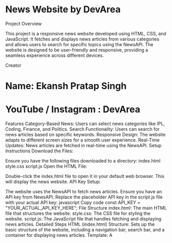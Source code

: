 # News Website by DevArea

Project Overview

This project is a responsive news website developed using HTML, CSS, and JavaScript. It fetches and displays news articles from various categories and allows users to search for specific topics using the NewsAPI. The website is designed to be user-friendly and responsive, providing a seamless experience across different devices.

Creator

# Name: Ekansh Pratap Singh
# YouTube / Instagram : DevArea
Features
Category-Based News: Users can select news categories like IPL, Coding, Finance, and Politics.
Search Functionality: Users can search for news articles based on specific keywords.
Responsive Design: The website adapts to different screen sizes for a smooth user experience.
Real-Time Updates: News articles are fetched in real-time using the NewsAPI.
Setup Instructions
Download the Files:

Ensure you have the following files downloaded to a directory:
index.html
style.css
script.js
Open the HTML File:

Double-click the index.html file to open it in your default web browser. This will display the news website.
API Key Setup:

The website uses the NewsAPI to fetch news articles. Ensure you have an API key from NewsAPI.
Replace the placeholder API key in the script.js file with your actual API key:
javascript
Copy code
const API_KEY = "YOUR_ACTUAL_API_KEY_HERE";
File Structure
index.html: The main HTML file that structures the website.
style.css: The CSS file for styling the website.
script.js: The JavaScript file that handles fetching and displaying news articles.
Detailed Steps
HTML (index.html)
Structure:
Sets up the basic structure of the website, including a navigation bar, search bar, and a container for displaying news articles.
Template:
A <template> element is used to define the structure of a news card, which is cloned and populated with data dynamically.
CSS (style.css)
Styling:
Provides styles for various elements, including the navigation bar, search bar, news cards, and general layout.
Responsive Design:
Uses Flexbox to ensure the layout is responsive and adapts to different screen sizes.
JavaScript (script.js)
API Integration:
Fetches news articles from the NewsAPI based on the user's input or selected category.
Dynamic Content:
Functions dynamically create and display news cards based on the fetched data.
Event Handling:
Event listeners handle user interactions, such as searching for news articles or selecting a category.
ER Diagram
Since this project is a frontend application fetching data from an external API, there isn't a traditional database involved. However, an ER diagram for an expanded version of this project (including a backend) might include entities such as Users, Articles, Categories, and Searches.

lua
Copy code
Users -----< Searches >----- Articles -----< Categories
Data Flow Diagram (DFD)
Level 0 (Context Diagram)

scss
Copy code
[User] ---> (News Website) ---> [NewsAPI]
Level 1 (Decomposition)

User Interactions

User inputs a search query or selects a category.
User clicks on a news article to read more.
System Processes

Fetching news articles based on category or search query.
Displaying the fetched articles.
scss
Copy code
[User] ---> (Enter Search Query / Select Category) ---> (Fetch News Articles) ---> [NewsAPI]
          <--- (Display News Articles) <---
Conclusion
This project showcases the creation of a dynamic, responsive news website using HTML, CSS, and JavaScript. By integrating with the NewsAPI, it provides real-time news articles to users based on their preferences and search queries. The detailed documentation, ER diagram, and DFD provide a comprehensive understanding of the system's functionality and data flow.

Feel free to reach out if you have any questions or need further assistance.

Contact Information:

Email: Ekanshprataps@gmail.com
Youtube: www.youtube.com/@DevArea/

Thank you for checking out my project!

Ekansh Pratap Singh (DevArea)